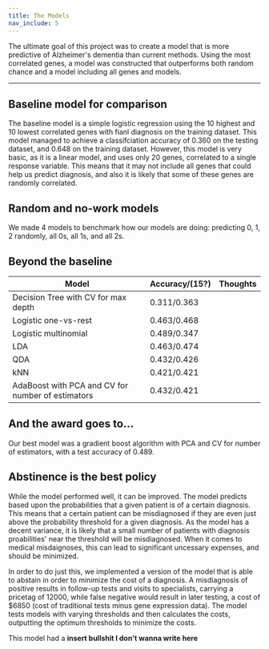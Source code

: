 ```yaml
---
title: The Models
nav_include: 5
---
```


The ultimate goal of this project was to create a model that is more predictive of Alzheimer's dementia than current methods. Using the most correlated genes, a model was constructed that outperforms both random chance and a model including all genes and models.

----------


Baseline model for comparison
-------------

The baseline model is a simple logistic regression using the 10 highest and 10 lowest correlated genes with fianl diagnosis on the training dataset. This model managed to achieve a classifciation accuracy of 0.360 on the testing dataset, and 0.648 on the training dataset. However, this model is very basic, as it is a linear model, and uses only 20 genes, correlated to a single response variable. This means that it may not include all genes that could help us predict diagnosis, and also it is likely that some of these genes are randomly correlated.


Random and no-work models
-------------
We made 4 models to benchmark how our models are doing: predicting 0, 1, 2 randomly, all 0s, all 1s, and all 2s.


Beyond the baseline
-------------


| Model                                    | Accuracy/(15?) | Thoughts |
| ---------------------------------------- | -------------- | -------- |
| Decision Tree with CV for max depth      | 0.311/0.363    |          |
| Logistic one-vs-rest                     | 0.463/0.468    |          |
| Logistic multinomial                     | 0.489/0.347    |          |
| LDA                                      | 0.463/0.474    |          |
| QDA                                      | 0.432/0.426    |          |
| kNN                                      | 0.421/0.421    |          |
| AdaBoost with PCA and CV for number of estimators | 0.432/0.421    |          |




And the award goes to...
-------------
Our best model was a gradient boost algorithm with PCA and CV for number of estimators, with a test accuracy of 0.489.


Abstinence is the best policy
-------------

While the model performed well, it can be improved. The model predicts based upon the probabilities that a given patient is of a certain diagnosis. This means that a certain patient can be misdiagnosed if they are even just above the probability threshold for a given diagnosis. As the model has a decent variance, it is likely that a small number of patients with diagnosis proabilities' near the threshold will be misdiagnosed. When it comes to medical misdaignoses, this can lead to significant uncessary expenses, and should be minimized. 

In order to do just this, we implemented a version of the model that is able to abstain in order to minimize the cost of a diagnosis. A misdiagnosis of positive results in follow-up tests and visits to specialists, carrying a pricetag of 12000, while false negative would result in later testing, a cost of $6850 (cost of traditional tests minus gene expression data). The model tests models with varying thresholds and then calculates the costs, outputting the optimum thresholds to minimize the costs. 

This model had a **insert bullshit I don't wanna write here**
